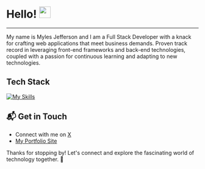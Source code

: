 # Hello! <img src="https://raw.githubusercontent.com/MartinHeinz/MartinHeinz/master/wave.gif" width="30px" height="30px" />
---
My name is Myles Jefferson and I am a Full Stack Developer with a knack for crafting web applications that meet business demands. Proven track record in leveraging front-end frameworks and back-end technologies, coupled with a passion for continuous learning and adapting to new technologies.

## Tech Stack
[![My Skills](https://skillicons.dev/icons?i=js,ts,html,css,nodejs,python,postgres,nextjs,svelte,tailwind,prisma,redis,docker,git)](https://skillicons.dev)

## 📬 Get in Touch

- Connect with me on [X](https://x.com/MAaronJ99)
- [My Portfolio Site](https://mylesjefferson.com)

Thanks for stopping by! Let's connect and explore the fascinating world of technology together. 🚀
